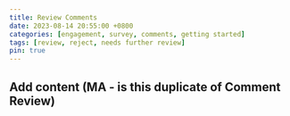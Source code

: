 ```yaml
---
title: Review Comments
date: 2023-08-14 20:55:00 +0800
categories: [engagement, survey, comments, getting started]
tags: [review, reject, needs further review]
pin: true
---
```


## Add content (MA - is this duplicate of Comment Review)
